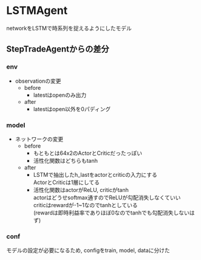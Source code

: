 # LSTMAgent
networkをLSTMで時系列を捉えるようにしたモデル  

## StepTradeAgentからの差分

### env
- observationの変更  
  - before  
    - latestはopenのみ出力
  - after
    - latestはopen以外を0パディング

### model
- ネットワークの変更
  - before
    - もともとは64x2のActorとCriticだったっぽい  
    - 活性化関数はどちらもtanh
  - after
    - LSTMで抽出したh_lastをactorとcriticの入力にする  
      ActorとCriticは1層にしてる  
    - 活性化関数はactorがReLU, criticがtanh  
      actorはどうせsoftmax通すのでReLUが勾配消失しなくていい  
      criticはrewardが-1~1なのでtanhとしている  
      (rewardは即時利益率でありほぼ0なのでtanhでも勾配消失しないはず)  

### conf
モデルの設定が必要になるため, configをtrain, model, dataに分けた  
